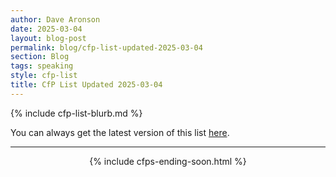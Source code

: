 ```yaml
---
author: Dave Aronson
date: 2025-03-04
layout: blog-post
permalink: blog/cfp-list-updated-2025-03-04
section: Blog
tags: speaking
style: cfp-list
title: CfP List Updated 2025-03-04
---
```


{% include cfp-list-blurb.md %}

You can always get the latest version of this list
[here](/speaking/cfps-ending-soon).

<hr>

<center>{% include cfps-ending-soon.html %}</center>
